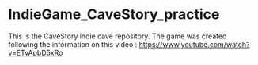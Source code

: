 # IndieGame_CaveStory_practice

This is the CaveStory indie cave repository.
The game was created following the information on this video : https://www.youtube.com/watch?v=ETvApbD5xRo
